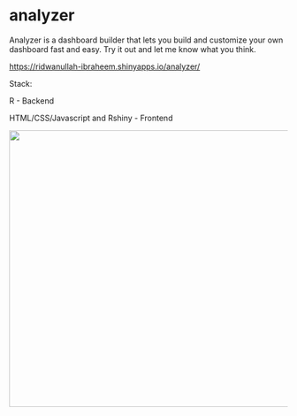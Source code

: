 # analyzer

Analyzer is a dashboard builder that lets you build and customize your own dashboard fast and easy. Try it out and let me know what you think.

https://ridwanullah-ibraheem.shinyapps.io/analyzer/

Stack:

R - Backend

HTML/CSS/Javascript and Rshiny - Frontend

<img src="screen-capture.gif" width="900" height="500"/>
